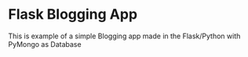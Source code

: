 # Flask Blogging App
This is example of a simple Blogging app made in the Flask/Python with PyMongo as Database